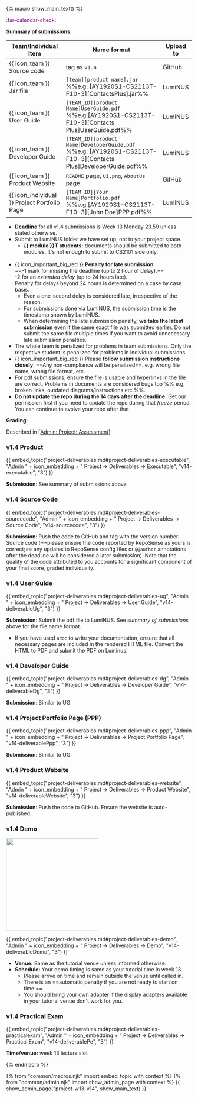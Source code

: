 {% macro show_main_text() %}
<div id="main">

<div id="title">

</div>
<div id="body">

<p class="lead" style="color: purple"><md>:far-calendar-check: <include src="project-timeline.md#v14-overview" inline /></md></p>



**Summary of submissions**:

Team/Individual Item | Name format | Upload to
-------------------- | ----------- | ---------
{{ icon_team }} Source code |  tag as `v1.4` | GitHub
{{ icon_team }} Jar file |  `[team][product name].jar`<br>%%e.g. [AY1920S1-CS2113T-F10-3][ContactsPlus].jar%% | LumiNUS
{{ icon_team }} User Guide | `[TEAM_ID][product Name]UserGuide.pdf`<br>  %%e.g.[AY1920S1-CS2113T-F10-3][Contacts Plus]UserGuide.pdf%% | LumiNUS
{{ icon_team }} Developer Guide | `[TEAM_ID][product Name]DeveloperGuide.pdf`<br> %%e.g. [AY1920S1-CS2113T-F10-3][Contacts Plus]DeveloperGuide.pdf%% | LumiNUS
{{ icon_team }} Product Website | `README` page, `Ui.png`, `AboutUs` page | GitHub
{{ icon_individual }} Project Portfolio Page | `[TEAM_ID][Your Name]Portfolio.pdf`<br> %%e.g.[AY1920S1-CS2113T-F10-3][John Doe]PPP.pdf%% | LumiNUS

* **Deadline** for all v1.4 submissions is Week 13 Monday 23.59 unless stated otherwise.<br>
* Submit to LumiNUS folder we have set up, not to your project space.<br>
  * **{{ module }}T students:** documents should be submitted to both modules. It's not enough to submit to CS2101 side only.
  <br>
* {{ icon_important_big_red }} **Penalty for late submission:**<br>
  ==-1 mark for missing the deadline (up to 2 hour of delay).==<br>
  -2 for an _extended delay_ (up to 24 hours late).<br>
  Penalty for delays beyond 24 hours is determined on a case by case basis.
  * Even a one-second delay is considered late, irrespective of the reason.
  * For submissions done via LumiNUS, the submission time is the timestamp shown by LumiNUS.
  * When determining the late submission penalty, **we take the latest submission** even if the same exact file was submitted earlier. Do not submit the same file multiple times if you want to avoid unnecessary late submission penalties.
* The whole team is penalized for problems in team submissions. Only the respective student is penalized for problems in individual submissions. 
* {{ icon_important_big_red }} Please **follow submission instructions closely**. ==Any non-compliance will be penalized==. e.g. wrong file name, wrong file format, etc.
* For pdf submissions, ensure the file is usable and hyperlinks in the file are correct. Problems in documents are considered bugs too %%&nbsp;e.g. broken links, outdated diagrams/instructions etc.%%.
* **Do not update the repo during the 14 days after the deadline.** Get our permission first if you need to update the repo during that _freeze_ period. You can continue to evolve your repo after that.

**Grading**:

<span class="flat">Described in [[Admin: Project: Assessment](#admin-project-assessment-anchor)]</span>

<panel src="project-assessment.md#main" header="%%Admin {{ icon_embedding }} Project: Assessment%%" class="embedding" />


### v1.4 Product

{{ embed_topic("project-deliverables.md#project-deliverables-executable", "Admin " + icon_embedding + " Project → Deliverables → Executable", "v14-executable", "3") }}
<p/>

**Submission**: See summary of submissions above


### v1.4 Source Code

{{ embed_topic("project-deliverables.md#project-deliverables-sourcecode", "Admin " + icon_embedding + " Project → Deliverables → Source Code", "v14-sourcecode", "3") }}
<p/>

**Submission**: Push the code to GitHub and tag with the version number. Source code (==please ensure the code reported by RepoSense as yours is correct;== any updates to RepoSense config files or `@@author` annotations after the deadline will be considered a later submission). Note that the quality of the code attributed to you accounts for a significant component of your final score, graded individually.


### v1.4 User Guide

{{ embed_topic("project-deliverables.md#project-deliverables-ug", "Admin " + icon_embedding + " Project → Deliverables → User Guide", "v14-deliverableUg", "3") }}
<p/>

**Submission**: Submit the pdf file to LumiNUS. See _summary of submissions_ above for the file name format.
  * If you have used `adoc` to write your documentation, ensure that all necessary pages are included in the rendered HTML file. Convert the HTML to PDF and submit the PDF on Luminus.


### v1.4 Developer Guide

{{ embed_topic("project-deliverables.md#project-deliverables-dg", "Admin " + icon_embedding + " Project → Deliverables → Developer Guide", "v14-deliverableDg", "3") }}
<p/>

**Submission**: Similar to UG

### v1.4 Project Portfolio Page (PPP)

{{ embed_topic("project-deliverables.md#project-deliverables-ppp", "Admin " + icon_embedding + " Project → Deliverables → Project Portfolio Page", "v14-deliverablePpp", "3") }}
<p/>

**Submission**: Similar to UG


### v1.4 Product Website

{{ embed_topic("project-deliverables.md#project-deliverables-website", "Admin " + icon_embedding + " Project → Deliverables → Product Website", "v14-deliverableWebsite", "3") }}
<p/>

**Submission**: Push the code to GitHub. Ensure the website is auto-published.


### v1.4 Demo

<img src="{{baseUrl}}/admin/images/v05demo.png" style="width: 250px"><p/>

{{ embed_topic("project-deliverables.md#project-deliverables-demo", "Admin " + icon_embedding + " Project → Deliverables → Demo", "v14-deliverableDemo", "3") }}
<p/>

* **Venue:** Same as the tutorial venue unless informed otherwise.
* **Schedule:** Your demo timing is same as your tutorial time in week 13.
  * Please arrive on time and remain outside the venue until called in.
  * There is an ==automatic penalty if you are not ready to start on time.==<br>
  * You should bring your own adapter if the display adapters available in your tutorial venue don't work for you.

### v1.4 Practical Exam

{{ embed_topic("project-deliverables.md#project-deliverables-practicalexam", "Admin " + icon_embedding + " Project → Deliverables → Practical Exam", "v14-deliverablePe", "3") }}
<p/>

**Time/venue:** week 13 lecture slot



</div>
</div>
{% endmacro %}

{% from "common/macros.njk" import embed_topic with context %}
{% from "common/admin.njk" import show_admin_page with context %}
{{ show_admin_page("project-w13-v14", show_main_text) }}
